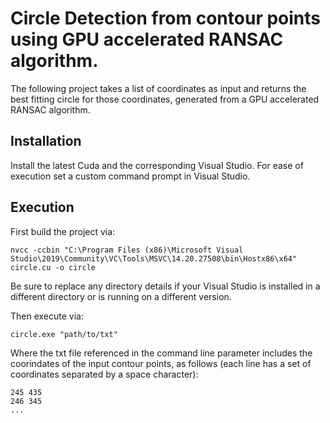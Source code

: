 # Circle Detection from contour points using GPU accelerated RANSAC algorithm.

The following project takes a list of coordinates as input and returns the best fitting circle for those coordinates, generated from a GPU accelerated RANSAC algorithm.

## Installation

Install the latest Cuda and the corresponding Visual Studio. For ease of execution set a custom command prompt in Visual Studio.

## Execution

First build the project via:

```
nvcc -ccbin "C:\Program Files (x86)\Microsoft Visual Studio\2019\Community\VC\Tools\MSVC\14.20.27508\bin\Hostx86\x64" circle.cu -o circle
```

Be sure to replace any directory details if your Visual Studio is installed in a different directory or is running on a different version.

Then execute via:

```
circle.exe "path/to/txt"
```

Where the txt file referenced in the command line parameter includes the coorindates of the input contour points, as follows (each line has a set of coordinates separated by a space character):

```
245 435
246 345
...
```
